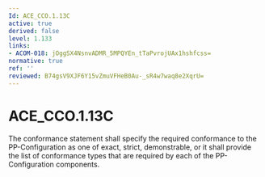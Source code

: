 ```yaml
---
Id: ACE_CCO.1.13C
active: true
derived: false
level: 1.133
links:
- ACOM-018: jOggSX4NsnvADMR_5MPQYEn_tTaPvrojUAx1hshfcss=
normative: true
ref: ''
reviewed: B74gsV9XJF6Y15vZmuVFHeB0Au-_sR4w7waq8e2XqrU=
---
```


# ACE_CCO.1.13C

The conformance statement shall specify the required conformance to the PP-Configuration as one of exact, strict, demonstrable, or it shall provide the list of conformance types that are required by each of the PP-Configuration components.